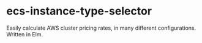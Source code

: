 # ecs-instance-type-selector
Easily calculate AWS cluster pricing rates, in many different configurations. Written in Elm.
